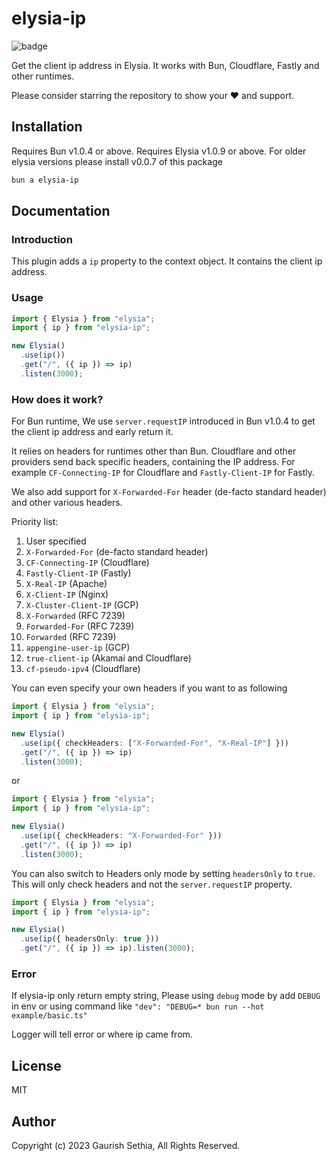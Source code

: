 # elysia-ip

![badge](https://github.com/gaurishhs/elysia-ip/actions/workflows/npm-publish.yml/badge.svg)

Get the client ip address in Elysia.
It works with Bun, Cloudflare, Fastly and other runtimes.

Please consider starring the repository to show your ❤️ and support.

## Installation

Requires Bun v1.0.4 or above.
Requires Elysia v1.0.9 or above.
For older elysia versions please install v0.0.7 of this package

```bash
bun a elysia-ip
```

## Documentation

### Introduction

This plugin adds a `ip` property to the context object. It contains the client ip address.

### Usage

```ts
import { Elysia } from "elysia";
import { ip } from "elysia-ip";

new Elysia()
  .use(ip())
  .get("/", ({ ip }) => ip)
  .listen(3000);
```

### How does it work?

For Bun runtime, We use `server.requestIP` introduced in Bun v1.0.4 to get the client ip address and early return it.

It relies on headers for runtimes other than Bun.
Cloudflare and other providers send back specific headers, containing the IP address. For example `CF-Connecting-IP` for Cloudflare and `Fastly-Client-IP` for Fastly.

We also add support for `X-Forwarded-For` header (de-facto standard header) and other various headers.

Priority list:

1. User specified
2. `X-Forwarded-For` (de-facto standard header)
3. `CF-Connecting-IP` (Cloudflare)
4. `Fastly-Client-IP` (Fastly)
5. `X-Real-IP` (Apache)
6. `X-Client-IP` (Nginx)
7. `X-Cluster-Client-IP` (GCP)
8. `X-Forwarded` (RFC 7239)
9. `Forwarded-For` (RFC 7239)
10. `Forwarded` (RFC 7239)
11. `appengine-user-ip` (GCP)
12. `true-client-ip` (Akamai and Cloudflare)
13. `cf-pseudo-ipv4` (Cloudflare)

You can even specify your own headers if you want to as following

```ts
import { Elysia } from "elysia";
import { ip } from "elysia-ip";

new Elysia()
  .use(ip({ checkHeaders: ["X-Forwarded-For", "X-Real-IP"] }))
  .get("/", ({ ip }) => ip)
  .listen(3000);
```

or

```ts
import { Elysia } from "elysia";
import { ip } from "elysia-ip";

new Elysia()
  .use(ip({ checkHeaders: "X-Forwarded-For" }))
  .get("/", ({ ip }) => ip)
  .listen(3000);
```

You can also switch to Headers only mode by setting `headersOnly` to `true`. This will only check headers and not the `server.requestIP` property.

```ts
import { Elysia } from "elysia";
import { ip } from "elysia-ip";

new Elysia()
  .use(ip({ headersOnly: true }))
  .get("/", ({ ip }) => ip).listen(3000);
```

### Error
If elysia-ip only return empty string, Please using `debug` mode by add `DEBUG` in env or using command like `"dev": "DEBUG=* bun run --hot example/basic.ts"`

Logger will tell error or where ip came from.

## License

MIT

## Author

Copyright (c) 2023 Gaurish Sethia, All Rights Reserved.
